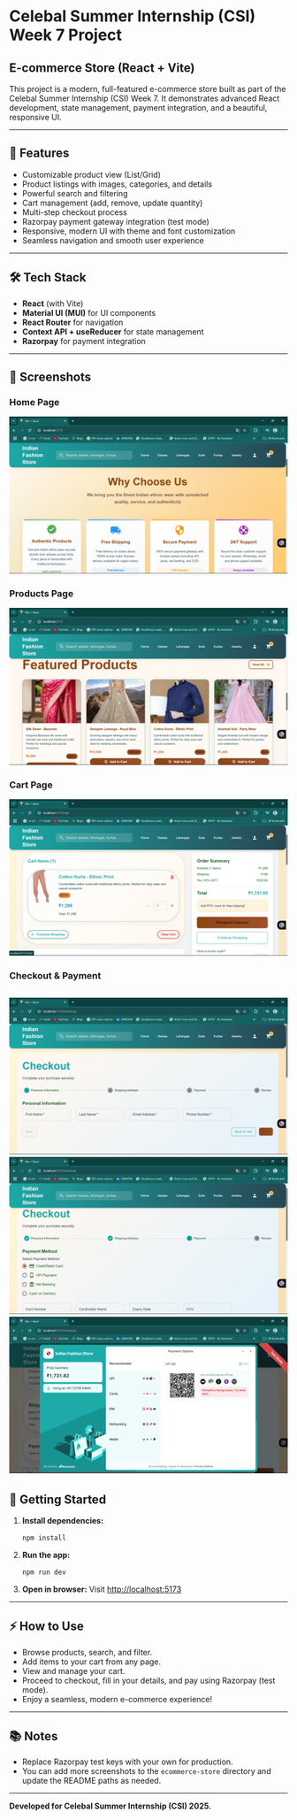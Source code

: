 # Celebal Summer Internship (CSI) Week 7 Project

## E-commerce Store (React + Vite)

This project is a modern, full-featured e-commerce store built as part of the Celebal Summer Internship (CSI) Week 7. It demonstrates advanced React development, state management, payment integration, and a beautiful, responsive UI.

---

## 🚀 Features
- Customizable product view (List/Grid)
- Product listings with images, categories, and details
- Powerful search and filtering
- Cart management (add, remove, update quantity)
- Multi-step checkout process
- Razorpay payment gateway integration (test mode)
- Responsive, modern UI with theme and font customization
- Seamless navigation and smooth user experience

---

## 🛠️ Tech Stack
- **React** (with Vite)
- **Material UI (MUI)** for UI components
- **React Router** for navigation
- **Context API + useReducer** for state management
- **Razorpay** for payment integration

---

## 📸 Screenshots

### Home Page
![Home Page](./src/assets/Screenshots/Home%20Page.png)

### Products Page
![Products Page](./src/assets/Screenshots/Product%20Page.png)

### Cart Page
![Cart Page](./src/assets/Screenshots/Cart%20Page.png)

### Checkout & Payment
![Checkout Page](./src/assets/Screenshots/Checkout%20Page.png)
![Payment Page](./src/assets/Screenshots/Payment%20Page-1.png)
![Razopay Page](./src/assets/Screenshots/Payment%20Page-2.png)
---

## 🏁 Getting Started

1. **Install dependencies:**
   ```bash
   npm install
   ```
2. **Run the app:**
   ```bash
   npm run dev
   ```
3. **Open in browser:**
   Visit [http://localhost:5173](http://localhost:5173)

---

## ⚡ How to Use
- Browse products, search, and filter.
- Add items to your cart from any page.
- View and manage your cart.
- Proceed to checkout, fill in your details, and pay using Razorpay (test mode).
- Enjoy a seamless, modern e-commerce experience!

---

## 📚 Notes
- Replace Razorpay test keys with your own for production.
- You can add more screenshots to the `ecommerce-store` directory and update the README paths as needed.

---

**Developed for Celebal Summer Internship (CSI) 2025.**

